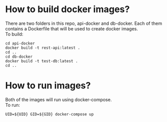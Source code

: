 # How to build docker images?
There are two folders in this repo, api-docker and db-docker. Each of them contains a Dockerfile that will be used to create docker images.  
To build:  
  
```
cd api-docker
docker build -t rest-api:latest .
cd ..
cd db-docker
docker build -t test-db:latest .
cd ..
```

# How to run images?
Both of the images will run using docker-compose.  
To run:
  
```
UID=${UID} GID=${GID} docker-compose up
```

